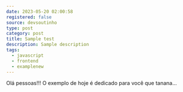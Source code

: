 ```yaml
---
date: 2023-05-20 02:00:58
registered: false
source: devsoutinho
type: post
category: post
title: Sample test
description: Sample description
tags:
  - javascript
  - frontend
  - examplenew
---
```

Olá pessoas!!! O exemplo de hoje é dedicado para você que tanana...